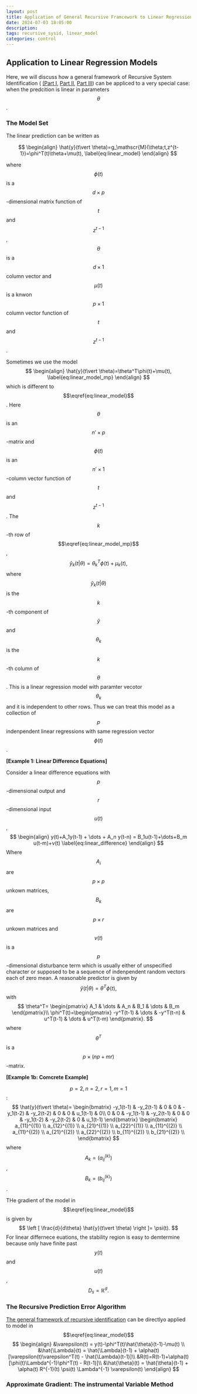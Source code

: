 ```yaml
---
layout: post
title: Application of General Recursive Framcework to Linear Regression Model
date: 2024-07-03 18:05:00
description: 
tags: recursive_sysid, linear_model
categories: control
---
```


## Application to Linear Regression Models

Here, we will discuss how a  general framework of Recursive System Identification ( [(Part I](https://ruoqizzz.github.io/blog/2024/A-general-framework-of-Recursive-System-Identification/), [Part II](https://ruoqizzz.github.io/blog/2024/A-general-framework-of-Recursive-System-Identification-2/), [Part III](https://ruoqizzz.github.io/blog/2024/A-general-framework-of-Recursive-System-Identification-3/)) can be appliced to a very special case: when the predcition is linear in parameters $$\theta$$. 

### The Model Set

The linear prediction can be written as

$$
\begin{align}
\hat{y}(t\vert \theta)=g_\mathscr{M}(\theta;t,z^{t-1})=\phi^T(t)\theta+\mu(t),
\label{eq:linear_model}
\end{align}
$$

where $$\phi(t)$$ is a $$d\times p$$-dimensional matrix function of $$t$$ and $$z^{t-1}$$, $$\theta$$ is a $$d\times 1$$ column vector and $$\mu(t)$$ is a knwon $$p\times 1$$ column vector function  of $$t$$ and $$z^{t-1}$$. 

Sometimes we use the model
$$
\begin{align}
\hat{y}(t\vert \theta)=\theta^T\phi(t)+\mu(t),
\label{eq:linear_model_mp}
\end{align}
$$
which is different to $$\eqref{eq:linear_model}$$. Here $$\theta$$ is an $$n'\times p$$-matrix and $$\phi(t)$$ is an $$n' \times 1$$-column vector function of $$t$$ and $$z^{t-1}$$.  The $$k$$-th row of $$\eqref{eq:linear_model_mp}$$,
$$
\hat{y}_k(t\vert \theta)=\theta_k^T\phi(t)+\mu_k(t),
$$
where $$\hat{y}_k(t\vert \theta)$$ is the $$k$$-th component of $$\hat{y}$$ and $$\theta_k$$ is the $$k$$-th column of $$\theta$$. This is a linear regression model with paramter vecotor $$\theta_k$$ and it is independent to other rows. Thus we can treat this model as a collection of $$p$$ indenpendent linear regressions with same regression vector $$\phi(t)$$.



**[Example 1: Linear Difference Equations]**

Consider a linear difference equations with $$p$$-dimensional output and $$r$$-dimensional input $$u(t)$$,
$$
\begin{align}
y(t)+A_1y(t-1) + \dots + A_n y(t-n) = B_1u(t-1)+\dots+B_m u(t-m)+v(t)
\label{eq:linear_difference}
\end{align}
$$
Where $$A_i$$ are $$p\times p$$  unkown matrices, $$B_k$$ are $$p\times r$$ unkown matrices and $$v(t)$$ is a $$p$$-dimensional disturbance term which is usually either of unspecified character or supposed to be a sequence of indenpendent random vectors each of zero mean. A reasonable predictor is given by
$$
\hat{y}(t\vert \theta)=
\theta^T \phi(t),
$$
with 
$$
\theta^T=
\begin{pmatrix}
A_1 & \dots  & A_n & B_1 & \dots & B_m 
\end{pmatrix}\\
\phi^T(t)=\begin{pmatrix}
-y^T(t-1) & \dots  & -y^T(t-n) & u^T(t-1) & \dots & u^T(t-m)
\end{pmatrix}.
$$
where $$\theta^T$$ is a $$p\times (np+mr)$$-matrix.

**[Example 1b: Comcrete Example]**

$$p=2,n=2,r=1,m=1$$:
$$
\hat{y}(t\vert \theta)=
\begin{bmatrix}
-y_1(t-1) & -y_2(t-1) & 0 & 0 & -y_1(t-2) & -y_2(t-2) & 0 &  0 & u_1(t-1) & 0\\
0 & 0 & -y_1(t-1) & -y_2(t-1) & 0 & 0 & -y_1(t-2) & -y_2(t-2) & 0 & u_1(t-1) 
\end{bmatrix}
\begin{bmatrix}
a_{11}^{(1)} \\
a_{12}^{(1)} \\
a_{21}^{(1)} \\
a_{22}^{(1)} \\
a_{11}^{(2)} \\
a_{11}^{(2)} \\
a_{21}^{(2)} \\
a_{22}^{(2)} \\
b_{11}^{(2)} \\
b_{21}^{(2)} \\
\end{bmatrix}
$$
where $$A_k=(a_{ij}^{(k)})$$, $$B_k=(b_{ij}^{(k)})$$.



THe gradient of the model in $$\eqref{eq:linear_model}$$ is given by
$$
\left [
\frac{d}{d\theta} \hat{y}(t\vert \theta)
\right ]=
\psi(t).
$$
For linear differnece euations, the stability region is easy to demtermine because only have finite past $$y(t)$$ and $$u(t)$$,
$$
D_s = \mathbb{R}^d.
$$

### The Recursive Prediction Error Algorithm

[The general framework of recursive identification](https://mitpress.mit.edu/9780262620581/theory-and-practice-of-recursive-identification-3)  can be directlyo applied to model in $$\eqref{eq:linear_model}$$ 
$$
\begin{align}
&\varepsilon(t) = y(t)-\phi^T(t)\hat{\theta}(t-1)-\mu(t) \\
&\hat{\Lambda}(t) = \hat{\Lambda}(t-1) + \alpha(t)[\varepsilon(t)\varepsilon^T(t) - \hat{\Lambda}(t-1)]\\
&R(t)=R(t-1)+\alpha(t)[\phi(t)\Lambda^{-1}\phi^T(t) - R(t-1)]\\
&\hat{\theta}(t) = 
\hat{\theta}(t-1) + \alpha(t) R^{-1}(t) \psi(t) \Lambda^{-1} \varepsilon(t)
\end{align}
$$

### Approximate Gradient: The instrumental Variable Method

